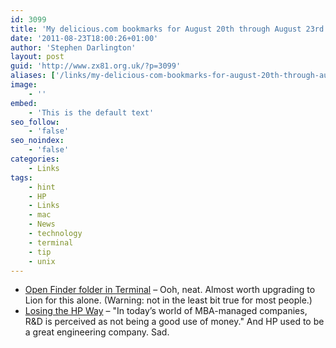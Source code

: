 ```yaml
---
id: 3099
title: 'My delicious.com bookmarks for August 20th through August 23rd'
date: '2011-08-23T18:00:26+01:00'
author: 'Stephen Darlington'
layout: post
guid: 'http://www.zx81.org.uk/?p=3099'
aliases: ['/links/my-delicious-com-bookmarks-for-august-20th-through-august-23rd-2.html']
image:
    - ''
embed:
    - 'This is the default text'
seo_follow:
    - 'false'
seo_noindex:
    - 'false'
categories:
    - Links
tags:
    - hint
    - HP
    - Links
    - mac
    - News
    - technology
    - terminal
    - tip
    - unix
---
```


- [Open Finder folder in Terminal](http://www.macworld.com/article/161876/2011/08/open_finder_folder_in_terminal.html#lsrc.twt_danfrakes) – Ooh, neat. Almost worth upgrading to Lion for this alone. (Warning: not in the least bit true for most people.)
- [Losing the HP Way](http://www.cringely.com/2011/08/losing-the-hp-way/) – "In today’s world of MBA-managed companies, R&amp;D is perceived as not being a good use of money." And HP used to be a great engineering company. Sad.